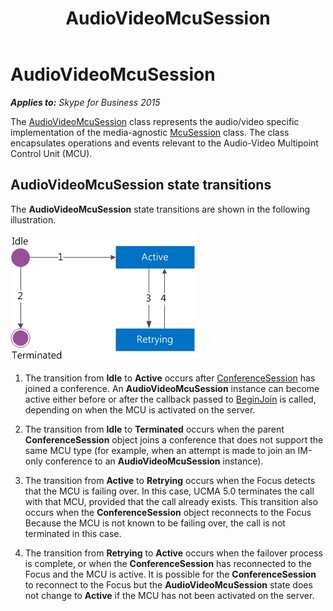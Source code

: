 ﻿---
title: AudioVideoMcuSession
TOCTitle: AudioVideoMcuSession
ms:assetid: e22ada5b-ba71-4c0c-92dc-273c1b5ed185
ms:mtpsurl: https://msdn.microsoft.com/en-us/library/Dn466029(v=office.16)
ms:contentKeyID: 65239967
ms.date: 07/27/2015
mtps_version: v=office.16
---

# AudioVideoMcuSession


_**Applies to:** Skype for Business 2015_

The [AudioVideoMcuSession](https://msdn.microsoft.com/en-us/library/hh385298\(v=office.16\)) class represents the audio/video specific implementation of the media-agnostic [McuSession](https://msdn.microsoft.com/en-us/library/hh384975\(v=office.16\)) class. The class encapsulates operations and events relevant to the Audio-Video Multipoint Control Unit (MCU).

## AudioVideoMcuSession state transitions

The **AudioVideoMcuSession** state transitions are shown in the following illustration.

![InstantMessagingMcuSession state transitions](images/Dn466029.StateMach_McuSession(Office.16).jpg "InstantMessagingMcuSession state transitions")

1.  The transition from **Idle** to **Active** occurs after [ConferenceSession](https://msdn.microsoft.com/en-us/library/hh349315\(v=office.16\)) has joined a conference. An **AudioVideoMcuSession** instance can become active either before or after the callback passed to [BeginJoin](https://msdn.microsoft.com/en-us/library/hh349641\(v=office.16\)) is called, depending on when the MCU is activated on the server.

2.  The transition from **Idle** to **Terminated** occurs when the parent **ConferenceSession** object joins a conference that does not support the same MCU type (for example, when an attempt is made to join an IM-only conference to an **AudioVideoMcuSession** instance).

3.  The transition from **Active** to **Retrying** occurs when the Focus detects that the MCU is failing over. In this case, UCMA 5.0 terminates the call with that MCU, provided that the call already exists. This transition also occurs when the **ConferenceSession** object reconnects to the Focus Because the MCU is not known to be failing over, the call is not terminated in this case.

4.  The transition from **Retrying** to **Active** occurs when the failover process is complete, or when the **ConferenceSession** has reconnected to the Focus and the MCU is active. It is possible for the **ConferenceSession** to reconnect to the Focus but the **AudioVideoMcuSession** state does not change to **Active** if the MCU has not been activated on the server.

